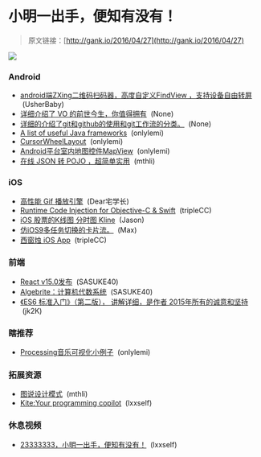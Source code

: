 # 小明一出手，便知有没有！

> 原文链接：[http://gank.io/2016/04/27](http://gank.io/2016/04/27)

![](http://ww2.sinaimg.cn/large/7a8aed7bjw1f3azi5zoysj20dw0kuabb.jpg)

### Android

* [android端ZXing二维码扫码器，高度自定义FindView ，支持设备自由转屏](https://github.com/ThePacific/zxing-barcode) &nbsp;(UsherBaby)
* [详细介绍了 VO 的前世今生，你值得拥有](http://www.jianshu.com/p/8217317d4ad1) &nbsp;(None)
* [详细的介绍了git和github的使用和git工作流的分类。](http://blog.jobbole.com/76843/) &nbsp;(None)
* [A list of useful Java frameworks](https://github.com/Vedenin/useful-java-links) &nbsp;(onlylemi)
* [CursorWheelLayout](https://github.com/BCsl/CursorWheelLayout) &nbsp;(onlylemi)
* [Android平台室内地图控件MapView](https://github.com/onlylemi/MapView) &nbsp;(onlylemi)
* [在线 JSON 转 POJO ，超简单实用](https://github.com/joelittlejohn/jsonschema2pojo) &nbsp;(mthli)

### iOS

* [高性能 Gif 播放引擎](https://github.com/kirualex/SwiftyGif) &nbsp;(Dear宅学长)
* [Runtime Code Injection for Objective-C &amp; Swift](https://github.com/johnno1962/injectionforxcode) &nbsp;(tripleCC)
* [iOS 股票的K线图 分时图 Kline](https://github.com/chenyk0317/YKLineChartView) &nbsp;(Jason)
* [仿iOS9多任务切换的卡片流。](https://github.com/zqpmaster/MXCardLayout) &nbsp;(Max)
* [西窗烛 iOS App](https://github.com/hustlzp/xichuangzhu-ios) &nbsp;(tripleCC)

### 前端

* [React v15.0发布](https://facebook.github.io/react/blog/2016/04/07/react-v15.html) &nbsp;(SASUKE40)
* [Algebrite：计算机代数系统](http://algebrite.org/) &nbsp;(SASUKE40)
* [《ES6 标准入门》（第二版）， 讲解详细，是作者 2015年所有的诚意和坚持](http://www.ruanyifeng.com/blog/2016/01/ecmascript-6-primer.html) &nbsp;(jk2K)

### 瞎推荐

* [Processing音乐可视化小例子](https://github.com/onlylemi/MusicVisual/blob/master/README.md) &nbsp;(onlylemi)

### 拓展资源

* [图说设计模式](https://github.com/me115/design_patterns) &nbsp;(mthli)
* [Kite:Your programming copilot](https://kite.com/) &nbsp;(lxxself)

### 休息视频

* [23333333，小明一出手，便知有没有！](http://www.miaopai.com/show/4NRO~VY-c3J7i13usairoQ__.htm?ep=DnIQR2Les%2C5833708659%2CDnIQR2Les%2C5833708659) &nbsp;(lxxself)

